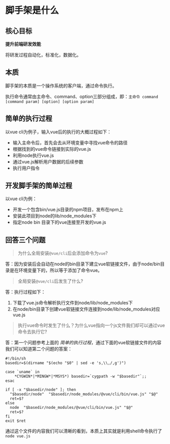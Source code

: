 # 脚手架是什么

## 核心目标
**提升前端研发效能**

将研发过程自动化，标准化，数据化。

## 本质
脚手架的本质是一个操作系统的客户端，通过命令执行。

执行命令通常由主命令、command、option三部分组成，即：`主命令 command [command param] [option] [option param]`

## 简单的执行过程
以vue cli为例子，输入vue后的执行的大概过程如下：
- 输入主命令后，首先会去从环境变量中寻找vue命令的路径
- 根据找到的vue命令链接到实际的vue.js
- 利用node执行vue.js
- 通过vue.js解析用户数据的后续参数
- 执行用户指令

## 开发脚手架的简单过程
以vue cli为例：
- 开发一个包含bin/vue.js目录的npm项目，发布在npm上
- 安装此项目到node的lib/node_modules下
- 指定node bin 目录下的vue连接至开发的vue.js

## 回答三个问题
> 为什么全局安装`@vue/cli`后会添加命令为`vue`?

答：因为安装后会自动在node的bin目录下建立vue软链接文件，由于node/bin目录是在环境变量下的，所以等于添加了命令vue。

> 全局安装`@vue/cli`后发生了什么?

答：执行过程如下：
1. 下载了vue.js命令解析执行文件到node/lib/node_modules下
2. 在node/bin目录下创建vue软链接文件连接到node/lib/node_modules对应vue.js

> 执行vue命令时发生了什么？为什么vue指向一个js文件我们却可以通过vue命令去执行它?

答：第一个问题参考上面的 *简单的执行过程*，通过下面的vue软链接文件的内容我们可以知道第二个问题的答案：
```shell
#!/bin/sh
basedir=$(dirname "$(echo "$0" | sed -e 's,\\,/,g')")

case `uname` in
    *CYGWIN*|*MINGW*|*MSYS*) basedir=`cygpath -w "$basedir"`;;
esac

if [ -x "$basedir/node" ]; then
  "$basedir/node"  "$basedir/node_modules/@vue/cli/bin/vue.js" "$@"
  ret=$?
else 
  node  "$basedir/node_modules/@vue/cli/bin/vue.js" "$@"
  ret=$?
fi
exit $ret
```
通过这个文件的内容我们可以清晰的看到，本质上其实就是利用shell命令执行了`node vue.js`